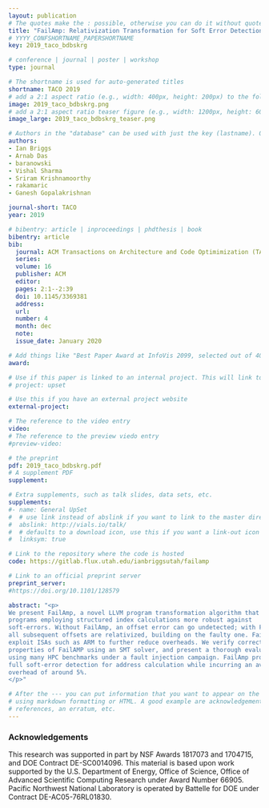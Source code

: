 ```yaml
---
layout: publication
# The quotes make the : possible, otherwise you can do it without quotes
title: "FailAmp: Relativization Transformation for Soft Error Detection in Structured Address Generation"
# YYYY_CONFSHORTNAME_PAPERSHORTNAME
key: 2019_taco_bdbskrg

# conference | journal | poster | workshop
type: journal

# The shortname is used for auto-generated titles
shortname: TACO 2019
# add a 2:1 aspect ratio (e.g., width: 400px, height: 200px) to the folder /assets/images/papers/
image: 2019_taco_bdbskrg.png
# add a 2:1 aspect ratio teaser figure (e.g., width: 1200px, height: 600px) to the folder /assets/images/papers/
image_large: 2019_taco_bdbskrg_teaser.png

# Authors in the "database" can be used with just the key (lastname). Others can be written properly.
authors:
- Ian Briggs
- Arnab Das
- baranowski
- Vishal Sharma
- Sriram Krishnamoorthy
- rakamaric
- Ganesh Gopalakrishnan

journal-short: TACO
year: 2019

# bibentry: article | inproceedings | phdthesis | book
bibentry: article
bib:
  journal: ACM Transactions on Architecture and Code Optimimization (TACO)
  series:
  volume: 16
  publisher: ACM
  editor:
  pages: 2:1--2:39
  doi: 10.1145/3369381
  address:
  url:
  number: 4
  month: dec
  note:
  issue_date: January 2020

# Add things like "Best Paper Award at InfoVis 2099, selected out of 4000 submissions"
award:

# Use if this paper is linked to an internal project. This will link to the project site
# project: upset

# Use this if you have an external project website
external-project:

# The reference to the video entry
video:
# The reference to the preview viedo entry
#preview-video:

# the preprint
pdf: 2019_taco_bdbskrg.pdf
# A supplement PDF
supplement:

# Extra supplements, such as talk slides, data sets, etc.
supplements:
#- name: General UpSet
#  # use link instead of abslink if you want to link to the master directory
#  abslink: http://vials.io/talk/
#  # defaults to a download icon, use this if you want a link-out icon
#  linksym: true

# Link to the repository where the code is hosted
code: https://gitlab.flux.utah.edu/ianbriggsutah/failamp

# Link to an official preprint server
preprint_server:
#https://doi.org/10.1101/128579

abstract: "<p>
We present FailAmp, a novel LLVM program transformation algorithm that makes
programs employing structured index calculations more robust against
soft-errors. Without FailAmp, an offset error can go undetected; with FailAmp,
all subsequent offsets are relativized, building on the faulty one. FailAmp can
exploit ISAs such as ARM to further reduce overheads. We verify correctness
properties of FailAMP using an SMT solver, and present a thorough evaluation
using many HPC benchmarks under a fault injection campaign. FailAmp provides
full soft-error detection for address calculation while incurring an average
overhead of around 5%.
</p>"

# After the --- you can put information that you want to appear on the website
# using markdown formatting or HTML. A good example are acknowledgements, extra
# references, an erratum, etc.
---
```

### Acknowledgements

This research was supported in part by NSF Awards 1817073 and 1704715, and DOE
Contract DE-SC0014096. This material is based upon work supported by the U.S.
Department of Energy, Office of Science, Office of Advanced Scientific
Computing Research under Award Number 66905. Pacific Northwest National
Laboratory is operated by Battelle for DOE under Contract DE-AC05-76RL01830.

